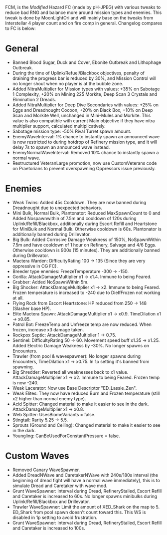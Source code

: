 FCM, is the *Modified* Hazard FC (made by pH-JPEG) with various tweaks to reduce bad RNG and balance more around mission types and enemies. This tweak is done by MoonLightOri and will mainly base on the tweaks from Interstellar 4 player count and on fire comp in general. Changelog compares to FC is below:

# General
- Banned Blood Sugar, Duck and Cover, Ebonite Outbreak and Lithophage Outbreak.
- During the time of Uplink/Refuel/Blackbox objectives, penalty of draining the progress bar is reduced by 30%, and Mission Control will no longer shout when no player is at the bubble zone.
- Added NitraMultiplier for Mission types with values: +35% on Sabotage 1 Complexity, +20% on Mining 225 Morkite, Deep Scan 3 Crystals and Elimination 2 Dreads.
- Added NitraMultiplier for Deep Dive Secondaries with values: +25% on Eggs and Dreadnought Cocoon, +20% on Black Box, +10% on Deep Scan and Morkite Well, unchanged in Mini-Mules and Morkite. This value is also compatible with current Main objective if they have nitra multiplier support, calculated multiplicatively.
- Sabotage mission type: -50% Rival Turret spawn amount.
- EnemyWaveInterval: 1% chance to instantly spawn an announced wave is now restricted to during hotdrop of Refinery mission type, and it will delay 7s to spawn an announced wave instead.
- EnemyNormalWaveInterval: Removed 10% chance to instantly spawn a normal wave.
- Restructured VeteranLarge promotion, now use CustomVeterans code on Praetorians to prevent overspawning Oppressors issue previously.

# Enemies
- Weak Twins: Added 45s Cooldown. They are now banned during Dreadnought due to unexpected behaviors.
- Mini Bulk, Normal Bulk, Plantonator: Reduced MaxSpawnCount to 0 and Added Nospawnwithin of 7.5m and cooldown of 120s during Uplink/Refill/Blackbox, additionally during Escort Refill and Heartstone for MiniBulk and Normal Bulk. Otherwise cooldown is 60s. Plantonator is additionally banned during Drillevator.
- Big Bulk: Added Corrosive Damage Weakness of 150%, NoSpawnWithin 7.5m and have cooldown of 1 hour on Refinery, Salvage and 4/6 Eggs. Otherwise cooldown is 900s (15 minutes). They are additionally banned during Drillevator.
- Mactera Warden: DifficultyRating 100 -> 135 (Since they are very oppressive in OG FC).
- Breeder type enemies: FreezeTemperature -300 -> -150.
- Gorilla: AttackDamageMultiplier x1 -> x1.4. Immune to being Feared.
- Grabber: Added NoSpawnWithin 5m.
- Big Shocker: AttackDamageMultiplier x1 -> x2. Immune to being Feared. Frozen temperature is increased to -240 due to DieIfFrozen not working at all.
- Flying Rock from Escort Heartstone: HP reduced from 250 -> 148 (Slasher base HP).
- Elite Mactera Spawn: AttackDamageMultiplier x1 -> x0.9. TimeDilation x1 -> x0.85.
- Patrol Bot: FreezeTemp and Unfreeze temp are now reduced. When frozen, increase x3 damage taken.
- Rockpox Septic: AttackDamageMultiplier 1 -> 0.75.
- Sentinel: DifficultyRating 50 -> 60. Movement speed buff x1.35 -> x1.25. Added Electric Damage Weakness by -30%. No longer spawns on Encounters.
- Trawler (from pool & wavespawner): No longer spawns during Encounters, TimeDilation x1 -> x0.75. In 1p setting it's banned from spawning.
- Big Shredder: Reverted all weaknesses back to x1 value. AttackDamageMultiplier x1 -> x2. Immune to being Feared. Frozen temp is now -240.
- Weak Lacerator: Now use Base Descriptor "ED_Lassie_Zen".
- Weak Elites: They now have reduced Burn and Frozen temperature (still x2 higher than normal enemy type).
- Acid Spitter: Changed material to make it easier to see in the dark. AttackDamageMultiplier x1 -> x0.8.
- Web Spitter: UsesBiomeVariants = false.
- Stingtail: Rarity 5.25 -> 5.5.
- Sprouts (Ground and Ceiling): Changed material to make it easier to see in the dark. 
- Youngling: CanBeUsedForConstantPressure = false.

# Custom Waves
- Removed Canary WaveSpawner.
- Added DreadNWave and CaretakerNWave with 240s/180s interval (the beginning of dread fight will have a normal wave immediately), this is to simulate Dread and Caretaker with wave mod.
- Grunt WaveSpawner: Interval during Dread, RefineryStalled, Escort Refill and Caretaker is increased to 60s. No longer spawns minibulks during Uplink/Refill/Blackbox and Drillevator.
- Trawler WaveSpawner: Limit the amount of XED_Shark on the map to 5. ED_Shark from pool spawn doesn't count toward this. This WS is disabled in 1p setting to avoid frustration.
- Grunt WaveSpawner: Interval during Dread, RefineryStalled, Escort Refill and Caretaker is increased to 100s.

